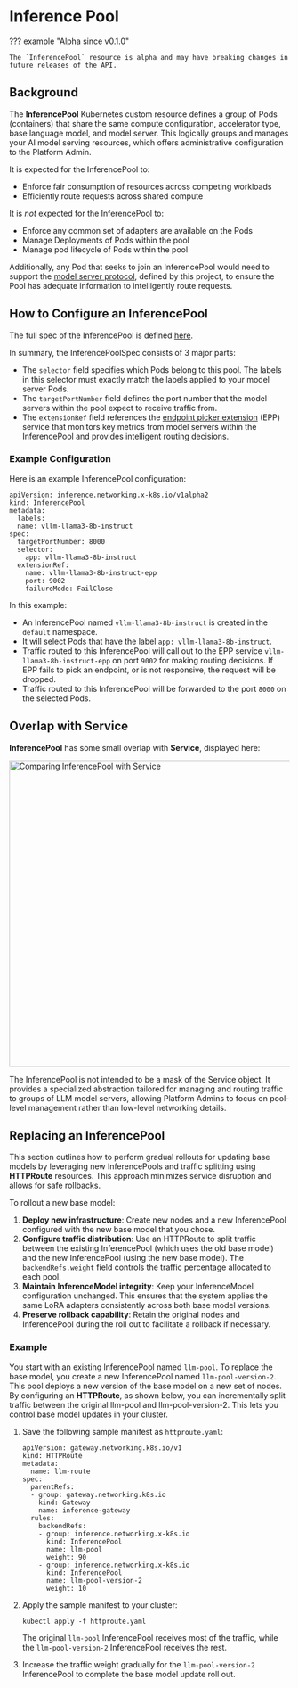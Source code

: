 # Inference Pool

??? example "Alpha since v0.1.0"

    The `InferencePool` resource is alpha and may have breaking changes in
    future releases of the API.

## Background

The **InferencePool** Kubernetes custom resource defines a group of Pods (containers) that share the same compute configuration, accelerator type, base language model, and model server. This logically groups and manages your AI model serving resources, which offers administrative configuration to the Platform Admin.

It is expected for the InferencePool to:

 - Enforce fair consumption of resources across competing workloads
 - Efficiently route requests across shared compute
 
It is _not_ expected for the InferencePool to:

 - Enforce any common set of adapters are available on the Pods
 - Manage Deployments of Pods within the pool
 - Manage pod lifecycle of Pods within the pool 

Additionally, any Pod that seeks to join an InferencePool would need to support the [model server protocol](https://github.com/kubernetes-sigs/gateway-api-inference-extension/tree/main/docs/proposals/003-model-server-protocol), defined by this project, to ensure the Pool has adequate information to intelligently route requests.

## How to Configure an InferencePool

The full spec of the InferencePool is defined [here](/reference/spec/#inferencepool).

In summary, the InferencePoolSpec consists of 3 major parts:

- The `selector` field specifies which Pods belong to this pool. The labels in this selector must exactly match the labels applied to your model server Pods. 
- The `targetPortNumber` field defines the port number that the model servers within the pool expect to receive traffic from. 
- The `extensionRef` field references the [endpoint picker extension](https://github.com/kubernetes-sigs/gateway-api-inference-extension/tree/main/pkg/epp) (EPP) service that monitors key metrics from model servers within the InferencePool and provides intelligent routing decisions.

### Example Configuration

Here is an example InferencePool configuration:

```
apiVersion: inference.networking.x-k8s.io/v1alpha2
kind: InferencePool
metadata:
  labels:
  name: vllm-llama3-8b-instruct
spec:
  targetPortNumber: 8000
  selector:
    app: vllm-llama3-8b-instruct
  extensionRef:
    name: vllm-llama3-8b-instruct-epp
    port: 9002
    failureMode: FailClose
```

In this example: 

- An InferencePool named `vllm-llama3-8b-instruct` is created in the `default` namespace.
- It will select Pods that have the label `app: vllm-llama3-8b-instruct`.
- Traffic routed to this InferencePool will call out to the EPP service `vllm-llama3-8b-instruct-epp` on port `9002` for making routing decisions. If EPP fails to pick an endpoint, or is not responsive, the request will be dropped.
- Traffic routed to this InferencePool will be forwarded to the port `8000` on the selected Pods.

## Overlap with Service

**InferencePool** has some small overlap with **Service**, displayed here:

<!-- Source: https://docs.google.com/presentation/d/11HEYCgFi-aya7FS91JvAfllHiIlvfgcp7qpi_Azjk4E/edit#slide=id.g292839eca6d_1_0 -->
<img src="/images/inferencepool-vs-service.png" alt="Comparing InferencePool with Service" class="center" width="550" />

The InferencePool is not intended to be a mask of the Service object. It provides a specialized abstraction tailored for managing and routing traffic to groups of LLM model servers, allowing Platform Admins to focus on pool-level management rather than low-level networking details.

## Replacing an InferencePool

This section outlines how to perform gradual rollouts for updating base models by leveraging new InferencePools and traffic splitting using **HTTPRoute** resources. This approach minimizes service disruption and allows for safe rollbacks.

To rollout a new base model:

1. **Deploy new infrastructure**: Create new nodes and a new InferencePool configured with the new base model that you chose.
1. **Configure traffic distribution**: Use an HTTPRoute to split traffic between the existing InferencePool (which uses the old base model) and the new InferencePool (using the new base model). The `backendRefs.weight` field controls the traffic percentage allocated to each pool.
1. **Maintain InferenceModel integrity**: Keep your InferenceModel configuration unchanged. This ensures that the system applies the same LoRA adapters consistently across both base model versions.
1. **Preserve rollback capability**: Retain the original nodes and InferencePool during the roll out to facilitate a rollback if necessary.

### Example

You start with an existing lnferencePool named `llm-pool`. To replace the base model, you create a new InferencePool named `llm-pool-version-2`. This pool deploys a new version of the base model on a new set of nodes. By configuring an **HTTPRoute**, as shown below, you can incrementally split traffic between the original llm-pool and llm-pool-version-2. This lets you control base model updates in your cluster.

1. Save the following sample manifest as `httproute.yaml`:

    ```
    apiVersion: gateway.networking.k8s.io/v1
    kind: HTTPRoute
    metadata:
      name: llm-route
    spec:
      parentRefs:
      - group: gateway.networking.k8s.io
        kind: Gateway
        name: inference-gateway
      rules:
        backendRefs:
        - group: inference.networking.x-k8s.io
          kind: InferencePool
          name: llm-pool
          weight: 90
        - group: inference.networking.x-k8s.io
          kind: InferencePool
          name: llm-pool-version-2
          weight: 10
    ```

1. Apply the sample manifest to your cluster:

    ```
    kubectl apply -f httproute.yaml
    ```

    The original `llm-pool` InferencePool receives most of the traffic, while the `llm-pool-version-2` InferencePool receives the rest. 

1. Increase the traffic weight gradually for the `llm-pool-version-2` InferencePool to complete the base model update roll out.
